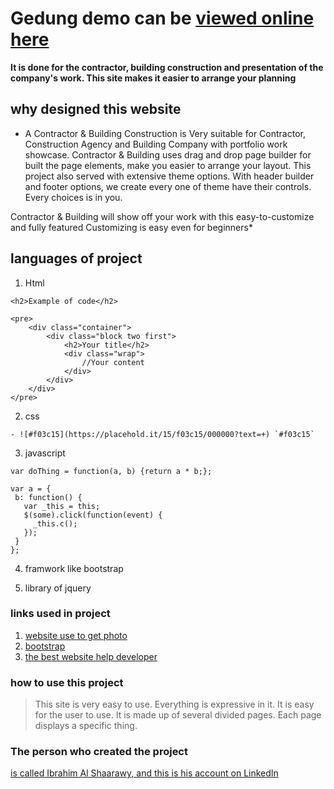 # Gedung demo  can be [viewed online here](https://ibrahimelsharawy.github.io/Contractor-Building/)

**It is done for the contractor, building construction and presentation of the company's work. This site makes it easier to arrange your planning**

## why designed this website
* A Contractor & Building Construction is Very suitable for Contractor, Construction Agency and Building Company with portfolio work showcase. Contractor & Building uses drag and drop page builder for built the page elements, make you easier to arrange your layout. This project also served with extensive theme options. With header builder and footer options, we create every one of theme have their controls. Every choices is in you.

Contractor & Building will show off your work with this easy-to-customize and fully featured  Customizing is easy even for beginners*
## languages of project
1. Html
```
<h2>Example of code</h2>

<pre>
    <div class="container">
        <div class="block two first">
            <h2>Your title</h2>
            <div class="wrap">
                //Your content
            </div>
        </div>
    </div>
</pre>
```
2. css
```
- ![#f03c15](https://placehold.it/15/f03c15/000000?text=+) `#f03c15`

```
3. javascript
```
var doThing = function(a, b) {return a * b;};

var a = {
 b: function() {
   var _this = this;
   $(some).click(function(event) {
     _this.c();
   });
 }
};
```
4. framwork like bootstrap

5. library of jquery





### links used in project
1. [website use to get photo](https://unsplash.com)
2. [bootstrap](https://getbootstrap.com/)
3. [the best website help developer](https://github.com/)

### how to use this project
>This site is very easy to use. Everything is expressive in it. It is easy for the user to use. It is made up of several divided pages. Each page displays a specific thing.


### The person who created the project 
[is called Ibrahim Al Shaarawy, and this is his account on LinkedIn](https://www.linkedin.com/in/ibrahim-sharawy-42bbbb222/)





